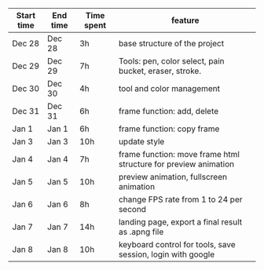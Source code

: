 | Start time | Еnd time | Time spent | feature                                                         |
|------------|----------|------------|-----------------------------------------------------------------|
| Dec 28     | Dec 28   | 3h         | base structure of the project                                   |
| Dec 29     | Dec 29   | 7h         | Tools: pen, color select, pain bucket, eraser, stroke.          |
| Dec 30     | Dec 30   | 4h         | tool and color management                                       |
| Dec 31     | Dec 31   | 6h         | frame function: add, delete                                     |
| Jan 1      | Jan 1    | 6h         | frame function: copy frame                                      |
| Jan 3      | Jan 3    | 10h        | update style                                                    |
| Jan 4      | Jan 4    | 7h         | frame function: move frame html structure for preview animation |
| Jan 5      | Jan 5    | 10h        | preview animation, fullscreen animation                         |
| Jan 6      | Jan 6    | 8h         | change FPS rate from 1 to 24 per second                         |
| Jan 7      | Jan 7    | 14h        | landing page, export a final result as .apng file               |
| Jan 8      | Jan 8    | 10h        | keyboard control for tools, save session,  login with google    |